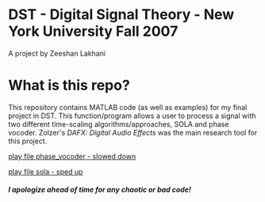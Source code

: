 # DST - Digital Signal Theory - New York University Fall 2007
A project by Zeeshan Lakhani


# What is this repo?
This repository contains MATLAB code (as well as examples) for my final project in DST. This function/program allows a user to process a signal with two different time-scaling algorithms/approaches, SOLA and phase vocoder. Zolzer's *DAFX: Digital Audio Effects* was the main research tool for this project. 

[play file phase_vocoder - slowed down](https://github.com/zeeshanlakhani/digitalsignaltheory_final/raw/master/time-scaled%20files/forChadphasevo.wav)

[play file sola - sped up](https://github.com/zeeshanlakhani/digitalsignaltheory_final/raw/master/time-scaled%20files/forChadsola.wav)

##### I apologize ahead of time for any chaotic or bad code!
